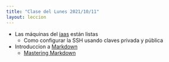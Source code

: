 ```yaml
---
title: "Clase del Lunes 2021/10/11"
layout: leccion
---
```



* Las máquinas del [iaas]({{site.baseurl}}/tema1-introduccion/practicas/p1-t1-iaas/) están listas
  - Como configurar la SSH usando claves privada y pública
* Introduccion a [Markdown](https://docs.github.com/en/github/writing-on-github/getting-started-with-writing-and-formatting-on-github/basic-writing-and-formatting-syntax#relative-links)
  - [Mastering Markdown](https://guides.github.com/features/mastering-markdown/)
